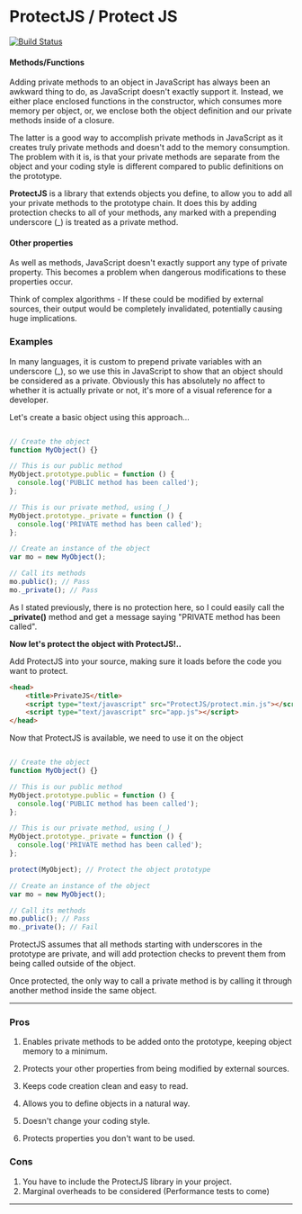 # ProtectJS / Protect JS

[![Build Status](https://travis-ci.org/TremayneChrist/ProtectJS.svg?branch=master)](https://travis-ci.org/TremayneChrist/ProtectJS)

#### Methods/Functions
Adding private methods to an object in JavaScript has always been an awkward thing to do, as JavaScript doesn't exactly support it. Instead, we either place enclosed functions in the constructor, which consumes more memory per object, or, we enclose both the object definition and our private methods inside of a closure.

The latter is a good way to accomplish private methods in JavaScript as it creates truly private methods and doesn't add to the memory consumption. The problem with it is, is that your private methods are separate from the object and your coding style is different compared to public definitions on the prototype.

**ProtectJS** is a library that extends objects you define, to allow you to add all your private methods to the prototype chain. It does this by adding protection checks to all of your methods, any marked with a prepending underscore (_) is treated as a private method.

#### Other properties

As well as methods, JavaScript doesn't exactly support any type of private property. This becomes a problem when dangerous modifications to these properties occur.

Think of complex algorithms - If these could be modified by external sources, their output would be completely invalidated, potentially causing huge implications.


### Examples

In many languages, it is custom to prepend private variables with an underscore (_), so we use this in JavaScript to show that an object should be considered as a private. Obviously this has absolutely no affect to whether it is actually private or not, it's more of a visual reference for a developer.

Let's create a basic object using this approach...

```javascript

// Create the object
function MyObject() {}

// This is our public method
MyObject.prototype.public = function () {
  console.log('PUBLIC method has been called');
};

// This is our private method, using (_)
MyObject.prototype._private = function () {
  console.log('PRIVATE method has been called');
};

// Create an instance of the object
var mo = new MyObject();

// Call its methods
mo.public(); // Pass
mo._private(); // Pass

```
As I stated previously, there is no protection here, so I could easily call the **_private()** method and get a message saying "PRIVATE method has been called".

**Now let's protect the object with ProtectJS!..**

Add ProtectJS into your source, making sure it loads before the code you want to protect.

```html
<head>
    <title>PrivateJS</title>
    <script type="text/javascript" src="ProtectJS/protect.min.js"></script>
    <script type="text/javascript" src="app.js"></script>
</head>
```

Now that ProtectJS is available, we need to use it on the object

```javascript

// Create the object
function MyObject() {}

// This is our public method
MyObject.prototype.public = function () {
  console.log('PUBLIC method has been called');
};

// This is our private method, using (_)
MyObject.prototype._private = function () {
  console.log('PRIVATE method has been called');
};

protect(MyObject); // Protect the object prototype

// Create an instance of the object
var mo = new MyObject();

// Call its methods
mo.public(); // Pass
mo._private(); // Fail

```

ProtectJS assumes that all methods starting with underscores in the prototype are private, and will add protection checks to prevent them from being called outside of the object.

Once protected, the only way to call a private method is by calling it through another method inside the same object.


---

### Pros

1. Enables private methods to be added onto the prototype, keeping object memory to a minimum.

2. Protects your other properties from being modified by external sources.

3. Keeps code creation clean and easy to read.

4. Allows you to define objects in a natural way.

5. Doesn't change your coding style.

6. Protects properties you don't want to be used.


### Cons

1. You have to include the ProtectJS library in your project.
2. Marginal overheads to be considered (Performance tests to come)

---
